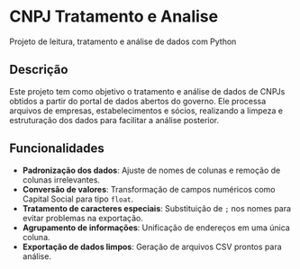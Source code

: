 # CNPJ Tratamento e Analise

Projeto de leitura, tratamento e análise de dados com Python

## Descrição
Este projeto tem como objetivo o tratamento e análise de dados de CNPJs obtidos a partir do portal de dados abertos do governo. Ele processa arquivos de empresas, estabelecimentos e sócios, realizando a limpeza e estruturação dos dados para facilitar a análise posterior.

## Funcionalidades
- **Padronização dos dados**: Ajuste de nomes de colunas e remoção de colunas irrelevantes.
- **Conversão de valores**: Transformação de campos numéricos como Capital Social para tipo `float`.
- **Tratamento de caracteres especiais**: Substituição de `;` nos nomes para evitar problemas na exportação.
- **Agrupamento de informações**: Unificação de endereços em uma única coluna.
- **Exportação de dados limpos**: Geração de arquivos CSV prontos para análise.
